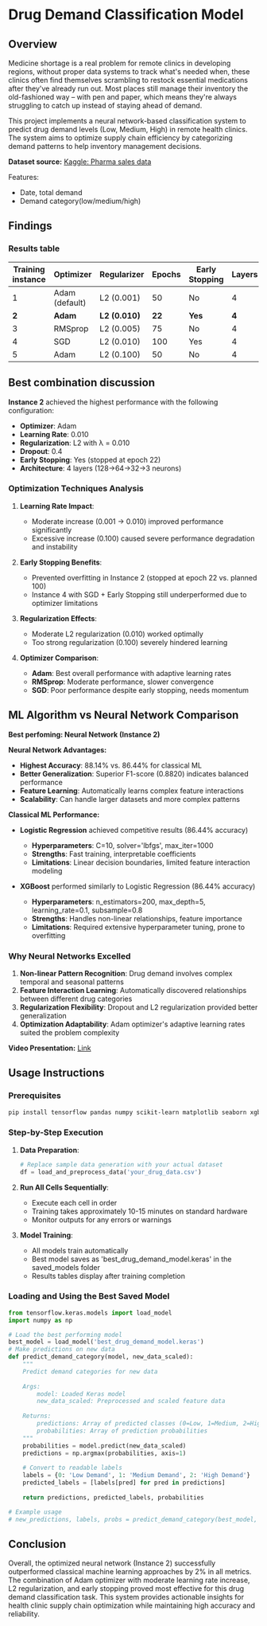 # Drug Demand Classification Model

## Overview

Medicine shortage is a real problem for remote clinics in developing regions, without proper data systems to track what's needed when, these clinics often find themselves scrambling to restock essential medications after they've already run out. Most places still manage their inventory the old-fashioned way – with pen and paper, which means they're always struggling to catch up instead of staying ahead of demand. 

This project implements a neural network-based classification system to predict drug demand levels (Low, Medium, High) in remote health clinics. The system aims to optimize supply chain efficiency by categorizing demand patterns to help inventory management decisions.


**Dataset source:** [Kaggle: Pharma sales data](https://www.kaggle.com/datasets/milanzdravkovic/pharma-sales-data/data?select=salesweekly.csv)

Features:
- Date, total demand
- Demand category(low/medium/high)

## Findings




### Results table 

| Training instance | Optimizer | Regularizer | Epochs | Early Stopping | Layers | Learning Rate | Accuracy | F1 score | Recall | Precision |
| ----------------- | --------- | ----------- | ------ | -------------- | ------ | ------------- | -------- | -------- | ------ | --------- |
| 1 | Adam (default) | L2 (0.001) | 50 | No | 4 | 0.001 | 0.8305 | 0.8259 | 0.8316 | 0.8295 |
| **2** | **Adam** | **L2 (0.010)** | **22** | **Yes** | **4** | **0.010** | **0.8814** | **0.8820** | **0.8825** | **0.8822** |
| 3 | RMSprop | L2 (0.005) | 75 | No | 4 | 0.005 | 0.7797 | 0.7606 | 0.7816 | 0.7895 |
| 4 | SGD | L2 (0.010) | 100 | Yes | 4 | 0.010 | 0.7627 | 0.7516 | 0.7632 | 0.7703 |
| 5 | Adam | L2 (0.100) | 50 | No | 4 | 0.100 | 0.3390 | 0.1688 | 0.3333 | 0.1130 |

## Best combination discussion


**Instance 2** achieved the highest performance with the following configuration:
- **Optimizer**: Adam
- **Learning Rate**: 0.010
- **Regularization**: L2 with λ = 0.010
- **Dropout**: 0.4
- **Early Stopping**: Yes (stopped at epoch 22)
- **Architecture**: 4 layers (128→64→32→3 neurons)

### Optimization Techniques Analysis

1. **Learning Rate Impact**: 
   - Moderate increase (0.001 → 0.010) improved performance significantly
   - Excessive increase (0.100) caused severe performance degradation and instability

2. **Early Stopping Benefits**:
   - Prevented overfitting in Instance 2 (stopped at epoch 22 vs. planned 100)
   - Instance 4 with SGD + Early Stopping still underperformed due to optimizer limitations

3. **Regularization Effects**:
   - Moderate L2 regularization (0.010) worked optimally
   - Too strong regularization (0.100) severely hindered learning

4. **Optimizer Comparison**:
   - **Adam**: Best overall performance with adaptive learning rates
   - **RMSprop**: Moderate performance, slower convergence
   - **SGD**: Poor performance despite early stopping, needs momentum

## ML Algorithm vs Neural Network Comparison

**Best perfoming: Neural Network (Instance 2)**

**Neural Network Advantages:**
- **Highest Accuracy**: 88.14% vs. 86.44% for classical ML
- **Better Generalization**: Superior F1-score (0.8820) indicates balanced performance
- **Feature Learning**: Automatically learns complex feature interactions
- **Scalability**: Can handle larger datasets and more complex patterns

**Classical ML Performance:**
- **Logistic Regression** achieved competitive results (86.44% accuracy)
  - **Hyperparameters**: C=10, solver='lbfgs', max_iter=1000
  - **Strengths**: Fast training, interpretable coefficients
  - **Limitations**: Linear decision boundaries, limited feature interaction modeling

- **XGBoost** performed similarly to Logistic Regression (86.44% accuracy)
  - **Hyperparameters**: n_estimators=200, max_depth=5, learning_rate=0.1, subsample=0.8
  - **Strengths**: Handles non-linear relationships, feature importance
  - **Limitations**: Required extensive hyperparameter tuning, prone to overfitting

### Why Neural Networks Excelled

1. **Non-linear Pattern Recognition**: Drug demand involves complex temporal and seasonal patterns
2. **Feature Interaction Learning**: Automatically discovered relationships between different drug categories
3. **Regularization Flexibility**: Dropout and L2 regularization provided better generalization
4. **Optimization Adaptability**: Adam optimizer's adaptive learning rates suited the problem complexity


**Video Presentation:** [Link](https://drive.google.com/file/d/1ILA-snQLAuNpfn-11ghyVIL5fPx62N1M/view?usp=sharing)

## Usage Instructions
### Prerequisites

```bash
pip install tensorflow pandas numpy scikit-learn matplotlib seaborn xgboost
```

### Step-by-Step Execution

1. **Data Preparation**:
   ```python
   # Replace sample data generation with your actual dataset
   df = load_and_preprocess_data('your_drug_data.csv')
   ```

2. **Run All Cells Sequentially**:
   - Execute each cell in order
   - Training takes approximately 10-15 minutes on standard hardware
   - Monitor outputs for any errors or warnings

3. **Model Training**:
   - All models train automatically
   - Best model saves as 'best_drug_demand_model.keras' in the saved_models folder
   - Results tables display after training completion

### Loading and Using the Best Saved Model

```python
from tensorflow.keras.models import load_model
import numpy as np

# Load the best performing model
best_model = load_model('best_drug_demand_model.keras')
# Make predictions on new data
def predict_demand_category(model, new_data_scaled):
    """
    Predict demand categories for new data
    
    Args:
        model: Loaded Keras model
        new_data_scaled: Preprocessed and scaled feature data
    
    Returns:
        predictions: Array of predicted classes (0=Low, 1=Medium, 2=High)
        probabilities: Array of prediction probabilities
    """
    probabilities = model.predict(new_data_scaled)
    predictions = np.argmax(probabilities, axis=1)
    
    # Convert to readable labels
    labels = {0: 'Low Demand', 1: 'Medium Demand', 2: 'High Demand'}
    predicted_labels = [labels[pred] for pred in predictions]
    
    return predictions, predicted_labels, probabilities

# Example usage
# new_predictions, labels, probs = predict_demand_category(best_model, X_new_scaled)
```
## Conclusion

Overall, the optimized neural network (Instance 2) successfully outperformed classical machine learning approaches by 2% in all metrics. The combination of Adam optimizer with moderate learning rate increase, L2 regularization, and early stopping proved most effective for this drug demand classification task. This system provides actionable insights for health clinic supply chain optimization while maintaining high accuracy and reliability.